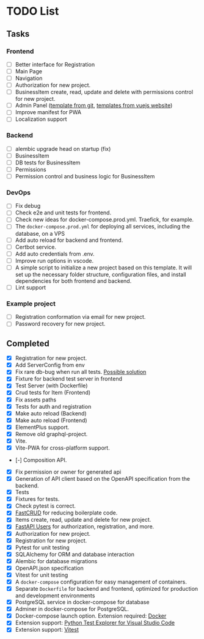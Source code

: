 # TODO List

## Tasks

### Frontend
- [ ] Better interface for Registration
- [ ] Main Page
- [ ] Navigation
- [ ] Authorization for new project.
- [ ] BusinessItem create, read, update and delete with permissions control for new project.
- [ ] Admin Panel ([template from git](https://github.com/PanJiaChen/vue-element-admin), [templates from vuejs website](https://vuejs.org/ecosystem/themes))
- [ ] Improve manifest for PWA
- [ ] Localization support

### Backend
- [ ] alembic upgrade head on startup (fix)
- [ ] BusinessItem
- [ ] DB tests for BusinessItem
- [ ] Permissions
- [ ] Permission control and business logic for BusinessItem

### DevOps
- [ ] Fix debug
- [ ] Check e2e and unit tests for frontend.
- [ ] Check new ideas for docker-compose.prod.yml. Traefick, for example.
- [ ] The `docker-compose.prod.yml` for deploying all services, including the database, on a VPS
- [ ] Add auto reload for backend and frontend.
- [ ] Certbot service.
- [ ] Add auto credentials from .env.
- [ ] Improve run options in vscode.
- [ ] A simple script to initialize a new project based on this template. It will set up the necessary folder structure, configuration files, and install dependencies for both frontend and backend.
- [ ] Lint support

### Example project
- [ ] Registration conformation via email for new project.
- [ ] Password recovery for new project.

## Completed
- [x] Registration for new project.
- [x] Add ServerConfig from env
- [x] Fix rare db-bug when run all tests. [Possible solution](https://stackoverflow.com/questions/77968323/invalidrequesterror-during-concurrent-requests-with-fastapi-aiosqlite-and-sqla)
- [x] Fixture for backend test server in frontend
- [x] Test Server (with Dockerfile)
- [x] Crud tests for Item (Frontend)
- [x] Fix assets paths
- [x] Tests for auth and registration
- [x] Make auto reload (Backend)
- [x] Make auto reload (Frontend)
- [x] ElementPlus support.
- [x] Remove old graphql-project.
- [x] Vite.
- [x] Vite-PWA for cross-platform support.
- [-] Composition API.
- [x] Fix permission or owner for generated api
- [x] Generation of API client based on the OpenAPI specification from the backend.
- [x] Tests
- [x] Fixtures for tests.
- [x] Check pytest is correct.
- [x] [FastCRUD](https://github.com/igorbenav/fastcrud) for reducing boilerplate code.
- [x] Items create, read, update and delete for new project.
- [x] [FastAPI Users](https://github.com/fastapi-users/fastapi-users) for authorization, registration, and more.
- [x] Authorization for new project.
- [x] Registration for new project.
- [x] Pytest for unit testing
- [x] SQLAlchemy for ORM and database interaction
- [x] Alembic for database migrations
- [x] OpenAPI.json specification
- [x] Vitest for unit testing
- [x] A `docker-compose` configuration for easy management of containers.
- [x] Separate `Dockerfile` for backend and frontend, optimized for production and development environments
- [x] PostgreSQL service in docker-compose for database
- [x] Adminer in docker-compose for PostgreSQL.
- [x] Docker-compose launch option. Extension required: [Docker](https://marketplace.visualstudio.com/items?itemName=ms-azuretools.vscode-docker)
- [x] Extension support: [Python Test Explorer for Visual Studio Code](https://marketplace.visualstudio.com/items?itemName=LittleFoxTeam.vscode-python-test-adapter)
- [x] Extension support: [Vitest](https://marketplace.visualstudio.com/items?itemName=vitest.explorer)
